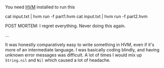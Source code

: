 You need [HVM](https://github.com/Kindelia/HVM) installed to run this

cat input.txt | hvm run -f part1.hvm
cat input.txt | hvm run -f part2.hvm

POST MORTEM:
I regret everything. Never doing this again.

...

It was honestly comparatively easy to write something in HVM, even if it's more of an intermediate language. I was basically coding blindly, and having unknown error messages was difficult. A lot of times I would mix up `String.nil` and `Nil` which caused a lot of headache.
